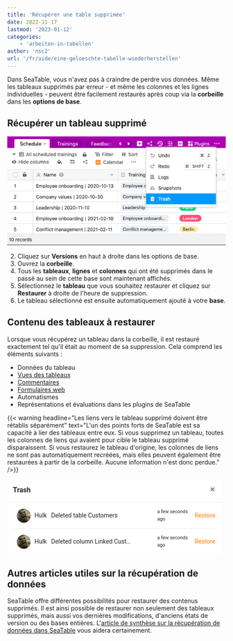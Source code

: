 ```yaml
---
title: 'Récupérer une table supprimée'
date: 2022-11-17
lastmod: '2023-01-12'
categories:
    - 'arbeiten-in-tabellen'
author: 'nsc2'
url: '/fr/aide/eine-geloeschte-tabelle-wiederherstellen'
---
```


Dans SeaTable, vous n'avez pas à craindre de perdre vos données. Même les tableaux supprimés par erreur - et même les colonnes et les lignes individuelles - peuvent être facilement restaurés après coup via la **corbeille** dans les **options de base**.

## Récupérer un tableau supprimé

![Restauration de tableaux](images/Wiederherstellung-von-Tabellen.png)

2. Cliquez sur **Versions** en haut à droite dans les options de base.
3. Ouvrez la **corbeille**.
4. Tous les **tableaux**, **lignes** et **colonnes** qui ont été supprimés dans le passé au sein de cette base sont maintenant affichés.
5. Sélectionnez le **tableau** que vous souhaitez restaurer et cliquez sur **Restaurer** à droite de l'heure de suppression.
6. Le tableau sélectionné est ensuite automatiquement ajouté à votre **base**.

## Contenu des tableaux à restaurer

Lorsque vous récupérez un tableau dans la corbeille, il est restauré exactement tel qu'il était au moment de sa suppression. Cela comprend les éléments suivants :

- Données du tableau
- [Vues des tableaux](https://seatable.io/fr/docs/seatable-nutzen/ansichten/)
- [Commentaires](https://seatable.io/fr/docs/zusammenarbeit/kommentare/)
- [Formulaires web](https://seatable.io/fr/docs/seatable-nutzen/webformulare/)
- Automatismes
- Représentations et évaluations dans les plugins de SeaTable

{{< warning headline="Les liens vers le tableau supprimé doivent être rétablis séparément" text="L'un des points forts de SeaTable est sa capacité à lier des tableaux entre eux. Si vous supprimez un tableau, toutes les colonnes de liens qui avaient pour cible le tableau supprimé disparaissent. Si vous restaurez le tableau d'origine, les colonnes de liens ne sont pas automatiquement recréées, mais elles peuvent également être restaurées à partir de la corbeille. Aucune information n'est donc perdue." />}}

![Restauration d'une colonne de liens supprimée](images/restore-deleted-link-column.png)

## Autres articles utiles sur la récupération de données

SeaTable offre différentes possibilités pour restaurer des contenus supprimés. Il est ainsi possible de restaurer non seulement des tableaux supprimés, mais aussi vos dernières modifications, d'anciens états de version ou des bases entières. L'[article de synthèse sur la récupération de données dans SeaTable](https://seatable.io/fr/docs/historie-und-versionen/moeglichkeiten-der-datenwiederherstellung/) vous aidera certainement.
